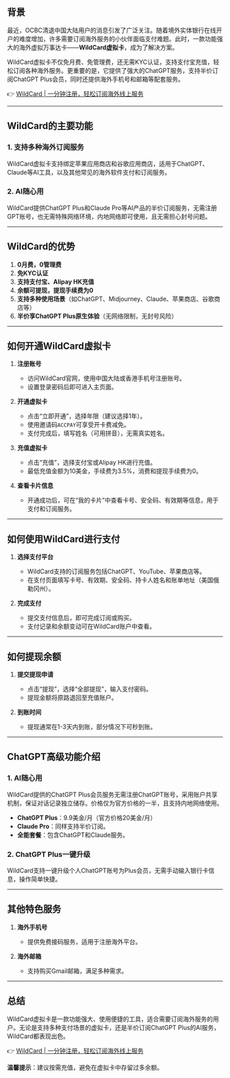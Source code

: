 ## 背景

最近，OCBC清退中国大陆用户的消息引发了广泛关注。随着境外实体银行在线开户的难度增加，许多需要订阅海外服务的小伙伴面临支付难题。此时，一款功能强大的海外虚拟万事达卡——**WildCard虚拟卡**，成为了解决方案。

WildCard虚拟卡不仅免月费、免管理费，还无需KYC认证，支持支付宝充值，轻松订阅各种海外服务。更重要的是，它提供了强大的ChatGPT服务，支持半价订阅ChatGPT Plus会员，同时还提供海外手机号和邮箱等配套服务。

👉 [WildCard | 一分钟注册，轻松订阅海外线上服务](https://bit.ly/bewildcard)

---

## WildCard的主要功能

### 1. 支持多种海外订阅服务
WildCard虚拟卡支持绑定苹果应用商店和谷歌应用商店，适用于ChatGPT、Claude等AI工具，以及其他常见的海外软件支付和订阅服务。

### 2. AI随心用
WildCard提供ChatGPT Plus和Claude Pro等AI产品的半价订阅服务，无需注册GPT账号，也无需特殊网络环境，内地网络即可使用，且无需担心封号问题。

---

## WildCard的优势

1. **0月费，0管理费**  
2. **免KYC认证**  
3. **支持支付宝、Alipay HK充值**  
4. **余额可提现，提现手续费为0**  
5. **支持多种使用场景**（如ChatGPT、Midjourney、Claude、苹果商店、谷歌商店等）  
6. **半价享ChatGPT Plus原生体验**（无网络限制，无封号风险）  

---

## 如何开通WildCard虚拟卡

1. **注册账号**  
   - 访问WildCard官网，使用中国大陆或香港手机号注册账号。
   - 设置登录密码后即可进入主页面。

2. **开通虚拟卡**  
   - 点击“立即开通”，选择年限（建议选择1年）。  
   - 使用邀请码`ACCPAY`可享受开卡费减免。  
   - 支付完成后，填写姓名（可用拼音），无需真实姓名。

3. **充值虚拟卡**  
   - 点击“充值”，选择支付宝或Alipay HK进行充值。  
   - 最低充值金额为10美金，手续费为3.5%，消费和提现手续费为0。

4. **查看卡片信息**  
   - 开通成功后，可在“我的卡片”中查看卡号、安全码、有效期等信息，用于支付和订阅服务。

---

## 如何使用WildCard进行支付

1. **选择支付平台**  
   - WildCard支持的订阅服务包括ChatGPT、YouTube、苹果商店等。  
   - 在支付页面填写卡号、有效期、安全码、持卡人姓名和账单地址（美国俄勒冈州）。

2. **完成支付**  
   - 提交支付信息后，即可完成订阅或购买。  
   - 支付记录和余额变动可在WildCard账户中查看。

---

## 如何提现余额

1. **提交提现申请**  
   - 点击“提现”，选择“全部提现”，输入支付密码。  
   - 提现金额将原路退回至充值账户。

2. **到账时间**  
   - 提现通常在1-3天内到账，部分情况下可秒到账。

---

## ChatGPT高级功能介绍

### 1. AI随心用
WildCard提供的ChatGPT Plus会员服务无需注册ChatGPT账号，采用账户共享机制，保证对话记录独立储存。价格仅为官方价格的一半，且支持内地网络使用。

- **ChatGPT Plus**：9.9美金/月（官方价格20美金/月）  
- **Claude Pro**：同样支持半价订阅。  
- **全能套餐**：包含ChatGPT和Claude服务。  

### 2. ChatGPT Plus一键升级
WildCard支持一键升级个人ChatGPT账号为Plus会员，无需手动输入银行卡信息，操作简单快捷。

---

## 其他特色服务

1. **海外手机号**  
   - 提供免费接码服务，适用于注册海外平台。  

2. **海外邮箱**  
   - 支持购买Gmail邮箱，满足多种需求。

---

## 总结

WildCard虚拟卡是一款功能强大、使用便捷的工具，适合需要订阅海外服务的用户。无论是支持多种支付场景的虚拟卡，还是半价订阅ChatGPT Plus的AI服务，WildCard都表现出色。

👉 [WildCard | 一分钟注册，轻松订阅海外线上服务](https://bit.ly/bewildcard)

**温馨提示**：建议按需充值，避免在虚拟卡中存留过多余额。